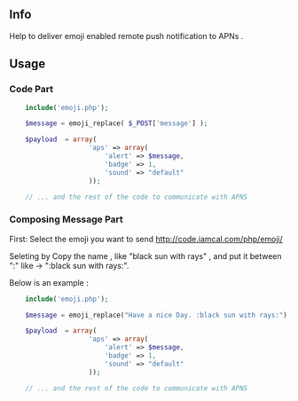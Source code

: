 ## Info

Help to deliver emoji enabled remote push notification to APNs . 

## Usage 

### Code Part

```php
	include('emoji.php');

	$message = emoji_replace( $_POST['message'] );

	$payload  = array(
					'aps' => array(
		                'alert' => $message, 
		                'badge' => 1,
		                'sound' => "default"
		            ));

	// ... and the rest of the code to communicate with APNS
```

### Composing Message Part

First: Select the emoji you want to send  http://code.iamcal.com/php/emoji/ 

Seleting by Copy the name , like "black sun with rays" , and put it between ":" like ->  ":black sun with rays:". 

Below is an example : 

```php
	include('emoji.php');

	$message = emoji_replace("Have a nice Day. :black sun with rays:");

	$payload  = array(
					'aps' => array(
		                'alert' => $message, 
		                'badge' => 1,
		                'sound' => "default"
		            ));

	// ... and the rest of the code to communicate with APNS
```

